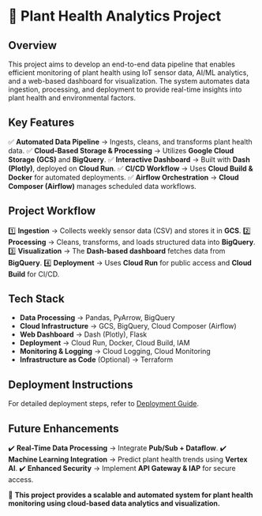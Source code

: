 # 🌱 Plant Health Analytics Project

## **Overview**
This project aims to develop an end-to-end data pipeline that enables efficient monitoring of plant health using IoT sensor data, AI/ML analytics, and a web-based dashboard for visualization. The system automates data ingestion, processing, and deployment to provide real-time insights into plant health and environmental factors.

## **Key Features**
✅ **Automated Data Pipeline** → Ingests, cleans, and transforms plant health data.
✅ **Cloud-Based Storage & Processing** → Utilizes **Google Cloud Storage (GCS)** and **BigQuery**.
✅ **Interactive Dashboard** → Built with **Dash (Plotly)**, deployed on **Cloud Run**.
✅ **CI/CD Workflow** → Uses **Cloud Build & Docker** for automated deployments.
✅ **Airflow Orchestration** → **Cloud Composer (Airflow)** manages scheduled data workflows.

## **Project Workflow**
1️⃣ **Ingestion** → Collects weekly sensor data (CSV) and stores it in **GCS**.
2️⃣ **Processing** → Cleans, transforms, and loads structured data into **BigQuery**.
3️⃣ **Visualization** → The **Dash-based dashboard** fetches data from **BigQuery**.
4️⃣ **Deployment** → Uses **Cloud Run** for public access and **Cloud Build** for CI/CD.

## **Tech Stack**
- **Data Processing** → Pandas, PyArrow, BigQuery
- **Cloud Infrastructure** → GCS, BigQuery, Cloud Composer (Airflow)
- **Web Dashboard** → Dash (Plotly), Flask
- **Deployment** → Cloud Run, Docker, Cloud Build, IAM
- **Monitoring & Logging** → Cloud Logging, Cloud Monitoring
- **Infrastructure as Code** (Optional) → Terraform

## **Deployment Instructions**
For detailed deployment steps, refer to [Deployment Guide](docs/deployment_guide.md).

## **Future Enhancements**
✔️ **Real-Time Data Processing** → Integrate **Pub/Sub + Dataflow**.
✔️ **Machine Learning Integration** → Predict plant health trends using **Vertex AI**.
✔️ **Enhanced Security** → Implement **API Gateway & IAP** for secure access.

🚀 **This project provides a scalable and automated system for plant health monitoring using cloud-based data analytics and visualization.**

